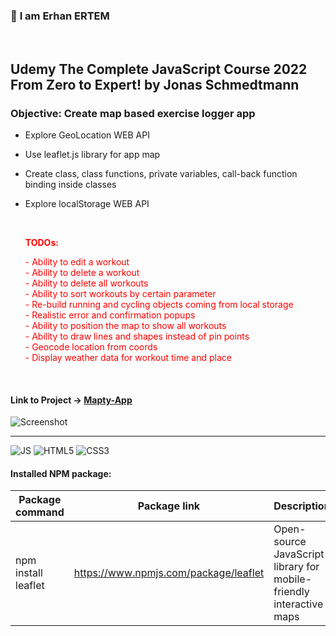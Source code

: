 ### 👋 **I am Erhan ERTEM**

&emsp;

## Udemy The Complete JavaScript Course 2022 From Zero to Expert! by Jonas Schmedtmann

### **Objective:** Create map based exercise logger app

- Explore GeoLocation WEB API
- Use leaflet.js library for app map
- Create class, class functions, private variables, call-back function binding inside classes
- Explore localStorage WEB API

  &emsp;
  **<p style="color:red">TODOs:</p>**

    <p style="color:red">- Ability to edit a workout</br>- Ability to delete a workout</br>- Ability to delete all workouts</br>- Ability to sort workouts by certain parameter</br>- Re-build running and cycling objects coming from local storage</br>- Realistic error and confirmation popups</br>- Ability to position the map to show all workouts</br>- Ability to draw lines and shapes instead of pin points</br>- Geocode location from coords</br>- Display weather data for workout time and place
  </p>

&emsp;

#### Link to Project &rarr; [Mapty-App](https://mapty-app-erhan-ertem.netlify.app)

![Screenshot](screenshot.gif)

---

![JS](https://img.shields.io/badge/JavaScript-323330?style=for-the-badge&logo=javascript&logoColor=F7DF1E) ![HTML5](https://img.shields.io/badge/HTML5-E34F26?style=for-the-badge&logo=html5&logoColor=white) ![CSS3](https://img.shields.io/badge/CSS3-1572B6?style=for-the-badge&logo=css3&logoColor=white)

#### Installed NPM package:

| Package command     | Package link                          | Description                                                         |
| ------------------- | ------------------------------------- | ------------------------------------------------------------------- |
| npm install leaflet | https://www.npmjs.com/package/leaflet | Open-source JavaScript library for mobile-friendly interactive maps |

&emsp;
